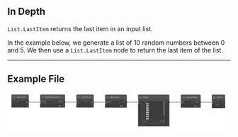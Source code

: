 ## In Depth
`List.LastItem` returns the last item in an input list. 

In the example below, we generate a list of 10 random numbers between 0 and 5. We then use a `List.LastItem` node to return the last item of the list.
___
## Example File

![List.LastItem](./DSCore.List.LastItem_img.jpg)